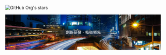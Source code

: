 ![GitHub Org's stars](https://img.shields.io/github/stars/softleader?style=social)

![SoftLeader](profile/image.jpg)
